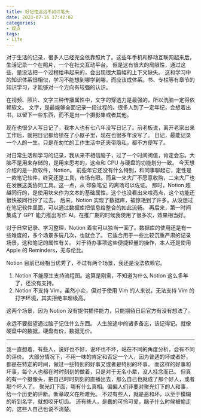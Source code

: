 ```yaml
---
title: 好记性远远不如烂笔头
date: 2023-07-16 17:42:02
categories:
- 观点
tags:
- Life
---
```


对于生活的记录，很多人已经完全依靠照片了。这些年手机和移动互联网起来后，生活记录一个在照片，一个在社交互动平台。
但是这有很大的局限性，通过这些，是没法把一个过程给串起来的，会出现很大篇幅的上下文缺失。
这和学习中的知识体系很相似，学习不能想到哪学到哪，而应该成体系。书、专栏等有章节的知识学习，才能够对一个方向有较强的认识。

在视频、照片、文字三种传播属性中，文字的穿透力是最强的，所以洗脑一定得依赖软文。
文字，是最能够全面记录一段过程的。很多人到了一定年纪，会想着出书，以留下一些东西，而不是出一个摄影集或者其他。

现在也很少人写日记了，我本人也有七八年没写日记了。前老板说，离开老家出来工作后，就把日记都给锁在了小屋子里，现在也很多年没写了。
日记，最能记录一个人的一生。只是在匆忙的工作生活中还夹带隐私，都不方便写了。

<!-- more -->

对日常生活和学习的记录，我从来不相信脑子，过了一个时间阀值，肯定会忘。大脑不是用来存储的，是用来思考的，这点和 CPU 与硬盘的功能划分一致。
今天想介绍的是一款软件，Notion。
前些年它还没有什么特别，和同事聊起它，定性是一款笔记软件，终究还是工具，市场有限。而且一来大厂不愿意收购，二来大厂也在发展这类协同工具。这一点，从 印象笔记 的离场可以佐证。
那时，Notion 超越同行的，是使用块来作为文本的基础属性。这个也没看出来啥亮点，这个功能还很快被同行抄了过去。
后来，Notion 实现了数据库，被惊艳到了许多。从没想过在笔记软件里面，可以通过数据库把信息给整合的如此流畅。
再后来，第一时间集成了 GPT 能力推出写作 AI。在推广期的时候我使用了很多次，效果相当好。

对于日常记录、学习整理，Notion 着实可以独当一面了。数据库的使用还是有一些难度的，多个场景多玩几次，也就会了。
它适合用于一些比较沉重严肃的记录场景，这和笔记的属性有关。
对于待办事项这些便捷轻量的操作，本人还是使用 Apple 的 Reminders，无与伦比。

Notion 目前已经相当优秀了，不过有两个场景，我还是没法依赖它。

1. Notion 不能原生支持流程图。这算是刚需，不知道为什么 Notion 这么多年了，还没有支持。
2. Notion 不支持 Vim，虽然小众，但对于使用 Vim 的人来说，无法支持 Vim 的打字环境，其实拒绝率超级高。

这两个场景，因为 Notion 没有提供插件能力，只能期待日后官方有没有想法了。

永远不要指望通过脑子记住什么东西。
人生旅途中的诸多备忘，该记得记。就像硬盘中的数据，硬盘有价，数据无价。

___

我一直想着，有些人，说好也不好，说坏也不坏，站在不同的角度分析，会有不同的评价。
大部分情况下，不用一味的肯定和否定一个人，因为普适的坏或者好，都是在特定的时间，做过一些特别的好事又或者是特别的坏事。
而这样的好事和坏事，每个人也都在时时刻刻的做着，只是对于无名小辈，没人挂念而已。
但真的有一个摄像头，把自己时时刻刻的直播出去，那么自己也就成了那个好人，或者那个坏人了。
聚光灯下面，哪有什么真相。偏偏人们非要对聚光灯下的人和事，给一个历史的评断。断章取义在所难免。
不过有些人，就是恶和坏，以至于模糊的听到名字，就想咬牙切齿。
还有些人，是蠢的可怜可爱，脑子什么时候被偷走的，这些人自己也说不清楚。
